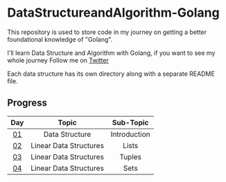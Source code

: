 # DataStructureandAlgorithm-Golang

This repository is used to store code in my journey on getting a better foundational knowledge of "Golang".

I'll learn Data Structure and Algorithm with Golang, if you want to see my whole journey Follow me on [Twitter](https://twitter.com/WaleedA_dev)

Each data structure has its own directory along with a separate README file.

## Progress

|Day         |Topic                                |Sub-Topic                     |
|:----------:|:-----------------------------------:|:----------------------------:|
|[01](Day01/day.md)      |Data Structure                       |Introduction                  |
|[02](Day02/day.md)      |Linear Data Structures                       |Lists                  |
|[03](Day03/day.md)      |Linear Data Structures                       |Tuples                  |
|[04](Day04/day.md)      |Linear Data Structures                       |Sets                  |
